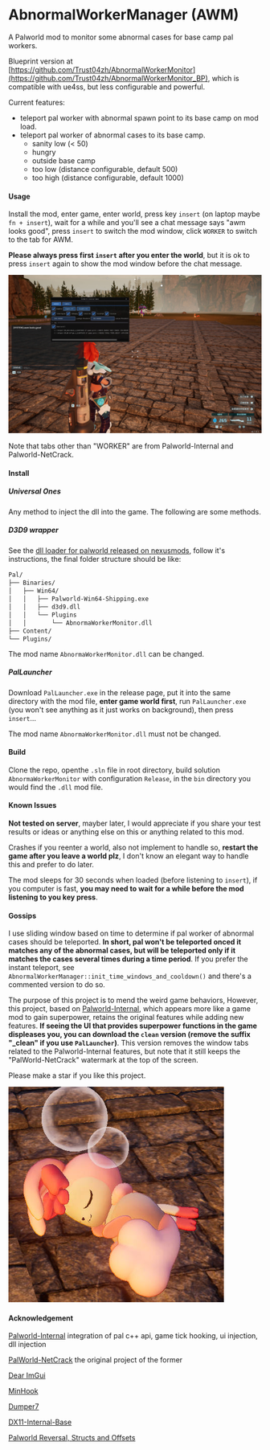 # AbnormalWorkerManager (AWM)

A Palworld mod to monitor some abnormal cases for base camp pal workers.

Blueprint version at [https://github.com/Trust04zh/AbnormalWorkerMonitor](https://github.com/Trust04zh/AbnormalWorkerMonitor_BP), which is compatible with ue4ss, but less configurable and powerful.

Current features:

- teleport pal worker with abnormal spawn point to its base camp on mod load.
- teleport pal worker of abnormal cases to its base camp.
  - sanity low (< 50)
  - hungry
  - outside base camp
  - too low (distance configurable, default 500)
  - too high (distance configurable, default 1000)

#### Usage

Install the mod, enter game, enter world, press key `insert` (on laptop maybe `fn + insert`), wait for a while and you'll see a chat message says "awm looks good", press `insert` to switch the mod window, click `WORKER` to switch to the tab for AWM.

**Please always press first `insert` after you enter the world**, but it is ok to press `insert` again to show the mod window before the chat message.

![example](images/example.jpg)

Note that tabs other than "WORKER" are from Palworld-Internal and Palworld-NetCrack.

#### Install

##### Universal Ones

Any method to inject the dll into the game. The following are some methods.

##### D3D9 wrapper

See the [dll loader for palworld released on nexusmods](https://www.nexusmods.com/palworld/mods/372), follow it's instructions, the final folder structure should be like:

```
Pal/
├── Binaries/
│   ├── Win64/
│   │   ├── Palworld-Win64-Shipping.exe
│   │   ├── d3d9.dll
│   │   └── Plugins
│   │       └── AbnormaWorkerMonitor.dll
├── Content/
└── Plugins/
```

The mod name `AbnormaWorkerMonitor.dll` can be changed.

##### PalLauncher

Download `PalLauncher.exe` in the release page, put it into the same directory with the mod file, **enter game world first**, run `PalLauncher.exe` (you won't see anything as it just works on background), then press `insert`...

The mod name `AbnormaWorkerMonitor.dll` must not be changed.

#### Build

Clone the repo, openthe `.sln` file in root directory, build solution `AbnormaWorkerMonitor` with configuration `Release`, in the `bin` directory you would find the `.dll` mod file.

#### Known Issues

**Not tested on server**, mayber later, I would appreciate if you share your test results or ideas or anything else on this or anything related to this mod.

Crashes if you reenter a world, also not implement to handle so, **restart the game after you leave a world plz**, I don't know an elegant way to handle this and prefer to do later.

The mod sleeps for 30 seconds when loaded (before listening to `insert`), if you computer is fast, **you may need to wait for a while before the mod listening to you key press**.

#### Gossips

I use sliding window based on time to determine if pal worker of abnormal cases should be teleported. **In short, pal won't be teleported onced it matches any of the abnormal cases, but will be teleported only if it matches the cases several times during a time period**. If you prefer the instant teleport, see `AbnormalWorkerManager::init_time_windows_and_cooldown()` and there's a commented version to do so.

The purpose of this project is to mend the weird game behaviors, However, this project, based on [Palworld-Internal](https://github.com/NightFyre/Palworld-Internal), which appears more like a game mod to gain superpower, retains the original features while adding new features. **If seeing the UI that provides superpower functions in the game displeases you, you can download the `clean` version (remove the suffix "_clean" if you use `PalLauncher`)**. This version removes the window tabs related to the Palworld-Internal features, but note that it still keeps the "PalWorld-NetCrack" watermark at the top of the screen.

Please make a star if you like this project.

![keaidinie](images/keaidinie.jpg)

#### Acknowledgement

[Palworld-Internal](https://github.com/NightFyre/Palworld-Internal) integration of pal c++ api, game tick hooking, ui injection, dll injection

[PalWorld-NetCrack](https://github.com/Chaos192/PalWorld-NetCrack) the original project of the former

[Dear ImGui](https://github.com/ocornut/imgui)

[MinHook](https://github.com/TsudaKageyu/minhook)

[Dumper7](https://github.com/Encryqed/Dumper-7)

[DX11-Internal-Base](https://github.com/NightFyre/DX11-ImGui-Internal-Hook)

[Palworld Reversal, Structs and Offsets](https://www.unknowncheats.me/forum/palworld/620076-palworld-reversal-structs-offsets.html)
